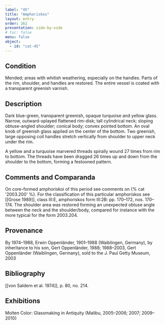 ```yaml
---
label: "45"
title: "Amphoriskos"
layout: entry
order: 262
presentation: side-by-side
# toc: false
menu: false
object:
  - id: "cat-45"
---
```


## Condition

Mended; areas with whitish weathering, especially on the handles. Parts of the rim, shoulder, and handles are restored. The entire vessel is coated with a transparent greenish varnish.

## Description

Dark blue-green, transparent greenish, opaque turquoise and yellow glass. Narrow, outward-splayed flattened rim-disk; tall cylindrical neck; sloping obtuse-angled shoulder; conical body; convex pointed bottom. An oval knob of greenish glass applied on the center of the bottom. Two greenish, large opposing coil handles stretch vertically from shoulder to upper neck under the rim.

A yellow and a turquoise marvered threads spirally wound 27 times from rim to bottom. The threads have been dragged 26 times up and down from the shoulder to the bottom, forming a festooned pattern.

## Comments and Comparanda

On core-formed amphoriskoi of this period see comments on {% cat '2003.200' %}. For the classification of this particular amphoriskos see [[Grose 1989]], class III:E, amphoriskos form III:2B: pp. 170–172, nos. 170–174. The shoulder area was restored forming an unexpected obtuse angle between the neck and the shoulder/body, compared for instance with the more typical for the form 2003.204.

## Provenance

By 1974–1988, Erwin Oppenländer, 1901–1988 (Waiblingen, Germany), by inheritance to his son, Gert Oppenländer, 1988; 1988–2003, Gert Oppenländer (Waiblingen, Germany), sold to the J. Paul Getty Museum, 2003

## Bibliography

[[von Saldern et al. 1974]], p. 80, no. 214.

## Exhibitions

Molten Color: Glassmaking in Antiquity (Malibu, 2005–2006; 2007; 2009–2010)